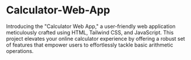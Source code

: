 # Calculator-Web-App
Introducing the "Calculator Web App," a user-friendly web application meticulously crafted using HTML, Tailwind CSS, and JavaScript. This project elevates your online calculator experience by offering a robust set of features that empower users to effortlessly tackle basic arithmetic operations.
